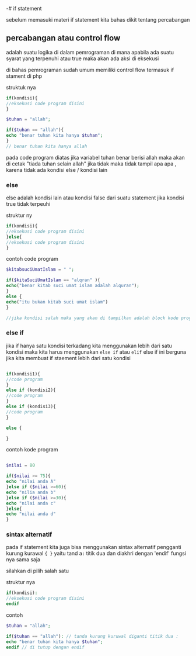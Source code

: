 -# if statement

sebelum memasuki materi if statement kita bahas dikit tentang percabangan

## percabangan atau control flow

adalah suatu logika di dalam pemrograman di mana apabila ada suatu syarat yang terpenuhi atau true maka akan ada aksi di eksekusi



di bahas pemrograman sudah umum memiliki control flow 
termasuk if stament di php

struktuk nya


```php
if(kondisi){
//eksekusi code program disini
}
```

```php
$tuhan = "allah";

if($tuhan == "allah"){
echo "benar tuhan kita hanya $tuhan";
}
// benar tuhan kita hanya allah
```

pada code program diatas jika variabel tuhan benar berisi allah
maka akan di cetak "tiada tuhan selain allah"
jika tidak maka tidak tampil apa apa , karena tidak ada kondisi else / kondisi lain


### else
else adalah kondisi lain atau kondisi false dari suatu statement jika kondisi true tidak terpeuhi

struktur ny

```php
if(kondisi){
//eksekusi code program disini
}else{
//eksekusi code program disini
}
```

contoh code program

```php
$kitabsuciUmatIslam = " ";

if($kitaSuciUmatIslam == "alqran" ){
echo("benar kitab suci umat islam adalah alquran");
}
else {
echo("itu bukan kitab suci umat islam")
}

//jika kondisi salah maka yang akan di tampilkan adalah block kode program else
```


### else if

jika if hanya satu kondisi terkadang kita menggunakan lebih dari satu kondisi maka kita harus menggunakan `else if` atau `elif`
else if ini berguna jika kita membuat if staement lebih dari satu kondisi

```php

if(kondisi1){
//code program
}
else if (kondisi2){
//code program
}
else if (kondisi3){
//code program
}

else {

}
```

contoh kode program
```php

$nilai = 80

if($nilai >= 75){
echo "nilai anda A"
}else if ($nilai >=60){
echo "nilia anda b"
}else if ($nilai >=30){
echo "nilai anda c"
}else{
echo "nilai anda d"
}

```


### sintax alternatif

pada if statement kita juga bisa menggunakan sintax alternatif pengganti kurung kurawal `{ }` yaitu tand a`:` titik dua dan diakhri dengan 'endif'
fungsi nya sama saja

silahkan di pilih salah satu

struktur nya
```php
if(kondisi):
//eksekusi code program disini
endif
```

contoh
```php
$tuhan = "allah";

if($tuhan == "allah"): // tanda kurung kuruwal diganti titik dua :
echo "benar tuhan kita hanya $tuhan";
endif // di tutup dengan endif
```
